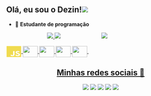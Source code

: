 ## Olá, eu sou o Dezin!<img src="https://media.giphy.com/media/12oufCB0MyZ1Go/giphy.gif" width="50">
- 👾 <b>Estudante de programação</b><br>

<div align="center">
  <a href="https://github.com/dezinelias">
    <img align="right" src="https://media.giphy.com/media/M9gbBd9nbDrOTu1Mqx/giphy.gif" width="250">
  <img height="140em" src="https://github-readme-stats.vercel.app/api?username=dezinelias&show_icons=true&theme=midnight-purple&include_all_commits=true&count_private=true"/>
  <img src="https://github-readme-stats.vercel.app/api/top-langs/?username=dezinelias&layout=compact&theme=midnight-purple"/>
</div>
<div style="display: inline_block"><br>
  <img align="center" height="30" width="40" src="https://raw.githubusercontent.com/devicons/devicon/master/icons/javascript/javascript-plain.svg">
  <img align="center" height="30" width="40" src="https://cdn.jsdelivr.net/gh/devicons/devicon/icons/arduino/arduino-original.svg" />
  <img align="center" height="30" width="40" src="https://cdn.jsdelivr.net/gh/devicons/devicon/icons/python/python-original.svg" />
  <img align="center" height="30" width="40" src="https://cdn.jsdelivr.net/gh/devicons/devicon/icons/java/java-original.svg" />
  <img align="center" height="30" width="40" src="https://cdn.jsdelivr.net/gh/devicons/devicon/icons/vscode/vscode-original.svg" /> 
</div>
<center>
  <h2>Minhas redes sociais 🤘</h2>
  <div>
  <a href="https://instagram.com/ohdezin" target="_blank"><img src="https://img.shields.io/badge/-Instagram-%23E4405F?style=for-the-badge&logo=instagram&logoColor=white"></a>
   <a href="https://br.pinterest/ohdezin" target="_blank"><img src="https://img.shields.io/badge/Pinterest-%23E60023.svg?&style=for-the-badge&logo=Pinterest&logoColor=white" target="_blank"></a>
       <a href="https://t.me/Kennymodz" target="_blank"><img src="https://img.shields.io/badge/Telegram-2CA5E0?style=for-the-badge&logo=telegram&logoColor=white" target="_blank"></a>
   <a href="https://twitter.com/oshithdezin" target="_blank"><img src="https://img.shields.io/badge/Twitter-1DA1F2?style=for-the-badge&logo=twitter&logoColor=white" target="_blank"></a>
  </a> <a href="https://www.youtube.com/channel/UCkn_dJMgjWDHhPAtmaVhqNw" target="_blank"><img src="https://img.shields.io/badge/YouTube-FF0000?style=for-the-badge&logo=youtube&logoColor=white" target="_blank"></a><br>
  </center>
</div>
